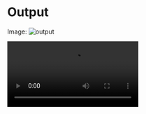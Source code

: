 # Output
Image:
![output](https://user-images.githubusercontent.com/94122920/143384887-6aca012d-5f5b-42ec-a8bd-5a57614393a3.png)

![output gif](https://user-images.githubusercontent.com/94122920/143396081-192f69ac-ae86-44d6-ad2d-3fe1c1f8724b.mp4)
